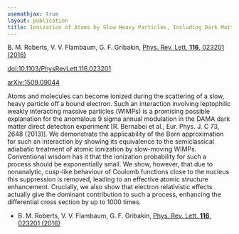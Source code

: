 ```yaml
---
usemathjax: true
layout: publication
title: Ionization of Atoms by Slow Heavy Particles, Including Dark Matter
---
```


B. M. Roberts, V. V. Flambaum, G. F. Gribakin, [Phys. Rev. Lett. **116**, 023201 (2016)](http://dx.doi.org/10.1103/PhysRevLett.116.023201)

[doi:10.1103/PhysRevLett.116.023201](http://dx.doi.org/10.1103/PhysRevLett.116.023201)

[arXiv:1509.09044](http://arxiv.org/abs/1509.09044)

Atoms and molecules can become ionized during the scattering of a slow, heavy particle off a bound electron. Such an interaction involving leptophilic weakly interacting massive particles (WIMPs) is a promising possible explanation for the anomalous 9 sigma annual modulation in the DAMA dark matter direct detection experiment [R. Bernabei et al., Eur. Phys. J. C 73, 2648 (2013)]. We demonstrate the applicability of the Born approximation for such an interaction by showing its equivalence to the semiclassical adiabatic treatment of atomic ionization by slow-moving WIMPs. Conventional wisdom has it that the ionization probability for such a process should be exponentially small. We show, however, that due to nonanalytic, cusp-like behaviour of Coulomb functions close to the nucleus this suppression is removed, leading to an effective atomic structure enhancement. Crucially, we also show that electron relativistic effects actually give the dominant contribution to such a process, enhancing the differential cross section by up to 1000 times.

 * B. M. Roberts, V. V. Flambaum, G. F. Gribakin, [Phys. Rev. Lett. **116**, 023201 (2016)](http://dx.doi.org/10.1103/PhysRevLett.116.023201)

